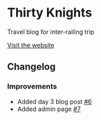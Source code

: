 # Thirty Knights
Travel blog for inter-railing trip

[Visit the website](https://www.thirtyknights.com/)

## Changelog
### Improvements
 - Added day 3 blog post [#6](https://github.com/benknight135/thirty-knights/pull/6)
 - Added admin page [#7](https://github.com/benknight135/thirty-knights/pull/7)
